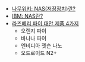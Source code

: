 - [나무위키: NAS(저장장치)란?](https://namu.wiki/w/NAS(%EC%A0%80%EC%9E%A5%EC%9E%A5%EC%B9%98))
- [IBM: NAS란?](https://www.ibm.com/kr-ko/topics/network-attached-storage)
- [라즈베리 파이 대안 제품 4가지](https://www.itworld.co.kr/news/314306)
  - 오렌지 파이
  - 바나나 파이
  - 엔비디아 젯슨 나노
  - 오드로이드 N2+
